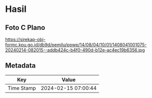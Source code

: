 # Hasil

## Foto C Plano

https://sirekap-obj-formc.kpu.go.id/db9d/pemilu/ppwp/14/08/04/10/01/1408041001075-20240214-082015--addb424c-b4f0-490d-b12e-ac4ec19b6356.jpg


## Metadata

| Key        | Value               |
| ---------- | ------------------- |
| Time Stamp | 2024-02-15 07:00:44 |



